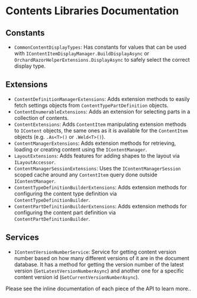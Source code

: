# Contents Libraries Documentation


## Constants

- `CommonContentDisplayTypes`: Has constants for values that can be used with `IContentItemDisplayManager.BuildDisplayAsync` or `OrchardRazorHelperExtensions.DisplayAsync` to safely select the correct display type.


## Extensions

- `ContentDefinitionManagerExtensions`: Adds extension methods to easily fetch settings objects from `ContentTypePartDefinition` objects.
- `ContentEnumerableExtensions`: Adds an extension for selecting parts in a collection of contents.
- `ContentExtensions`: Adds `ContentItem` manipulating extension methods to `IContent` objects, the same ones as it is available for the `ContentItem` objects (e.g. `.As<T>()` or `.Weld<T>()`).
- `ContentManagerExtensions`: Adds extension methods for retrieving, loading or creating content using the `IContentManager`.
- `LayoutExtensions`: Adds features for adding shapes to the layout via `ILayoutAccessor`.
- `ContentManagerSessionExtensions`: Uses the `IContentManagerSession` scoped cache around any `ContentItem` query done outside `IContentManager`.
- `ContentTypeDefinitionBuilderExtensions`: Adds extension methods for configuring the content type definition via `ContentTypeDefinitionBuilder`.  
- `ContentPartDefinitionBuilderExtensions`: Adds extension methods for configuring the content part definition via `ContentPartDefinitionBuilder`.  


## Services

- `IContentVersionNumberService`: Service for getting content version number based on how many different versions of it are in the document database. It has a method for getting the version number of the latest version (`GetLatestVersionNumberAsync`) and another one for a specific content version id (`GetCurrentVersionNumberAsync`).


Please see the inline documentation of each piece of the API to learn more..
